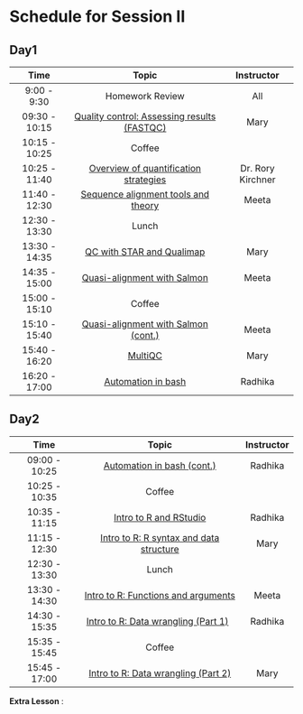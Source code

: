 # Schedule for Session II

## Day1

| Time |  Topic  | Instructor |
|:-----------:|:----------:|:--------:|
| 9:00 - 9:30 | Homework Review | All |
| 09:30 - 10:15 | [Quality control: Assessing results (FASTQC)](https://hbctraining.github.io/Intro-to-rnaseq-hpc-salmon/lessons/qc_fastqc_assessment.html) | Mary |
| 10:15 - 10:25 | Coffee |  |
| 10:25 - 11:40 | [Overview of quantification strategies](https://github.com/hbctraining/In-depth-NGS-Data-Analysis-Course/blob/master/sessionII/slides/2018-09-12-RNA-seq-quantification.pdf) | Dr. Rory Kirchner |
| 11:40 - 12:30 | [Sequence alignment tools and theory](https://github.com/hbctraining/In-depth-NGS-Data-Analysis-Course/blob/master/sessionII/slides/alignment_quantification.pdf) | Meeta |
| 12:30 - 13:30 | Lunch |  |
| 13:30 - 14:35 | [QC with STAR and Qualimap](https://hbctraining.github.io/Intro-to-rnaseq-hpc-salmon/lessons/03_QC_STAR_and_Qualimap_run.html) | Mary |
| 14:35 - 15:00 | [Quasi-alignment with Salmon](https://hbctraining.github.io/Intro-to-rnaseq-hpc-salmon/lessons/04_quasi_alignment_salmon.html) | Meeta |
| 15:00 - 15:10 | Coffee |  |
| 15:10 - 15:40 | [Quasi-alignment with Salmon (cont.)](https://hbctraining.github.io/Intro-to-rnaseq-hpc-salmon/lessons/04_quasi_alignment_salmon.html) | Meeta |
| 15:40 - 16:20 | [MultiQC](https://hbctraining.github.io/Intro-to-rnaseq-hpc-salmon/lessons/05_multiQC.html) | Mary |
| 16:20 - 17:00 | [Automation in bash](https://hbctraining.github.io/Intro-to-rnaseq-hpc-salmon/lessons/06_automating_workflow.html) | Radhika |


## Day2

| Time |  Topic  | Instructor |
|:-----------:|:----------:|:--------:|
| 09:00 - 10:25 | [Automation in bash (cont.)](https://hbctraining.github.io/Intro-to-rnaseq-hpc-salmon/lessons/06_automating_workflow.html) | Radhika |
| 10:25 - 10:35 | Coffee |  |
| 10:35 - 11:15 | [Intro to R and RStudio](https://hbctraining.github.io/Intro-to-R/lessons/01_introR-R-and-RStudio.html) | Radhika |
| 11:15 - 12:30 | [Intro to R: R syntax and data structure](https://hbctraining.github.io/Intro-to-R/lessons/02_introR-syntax-and-data-structures.html) | Mary |
| 12:30 - 13:30 | Lunch |  |
| 13:30 - 14:30 | [Intro to R: Functions and arguments](https://hbctraining.github.io/Intro-to-R/lessons/03_introR-functions-and-arguments.html) | Meeta |
| 14:30 - 15:35 | [Intro to R: Data wrangling (Part 1)](https://hbctraining.github.io/Intro-to-R/lessons/04_introR-data-wrangling.html)   | Radhika |
| 15:35 - 15:45 | Coffee |  |
| 15:45 - 17:00 | [Intro to R: Data wrangling (Part 2)](https://hbctraining.github.io/Intro-to-R/lessons/05_introR-data-wrangling2.html) | Mary |


**Extra Lesson** : 
